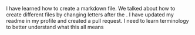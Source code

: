 I have learned how to create a markdown file. We talked about how to create different files by changing letters after the .
I have updated my readme in my profile and created a pull request.
I need to learn terminology to better understand what this all means
